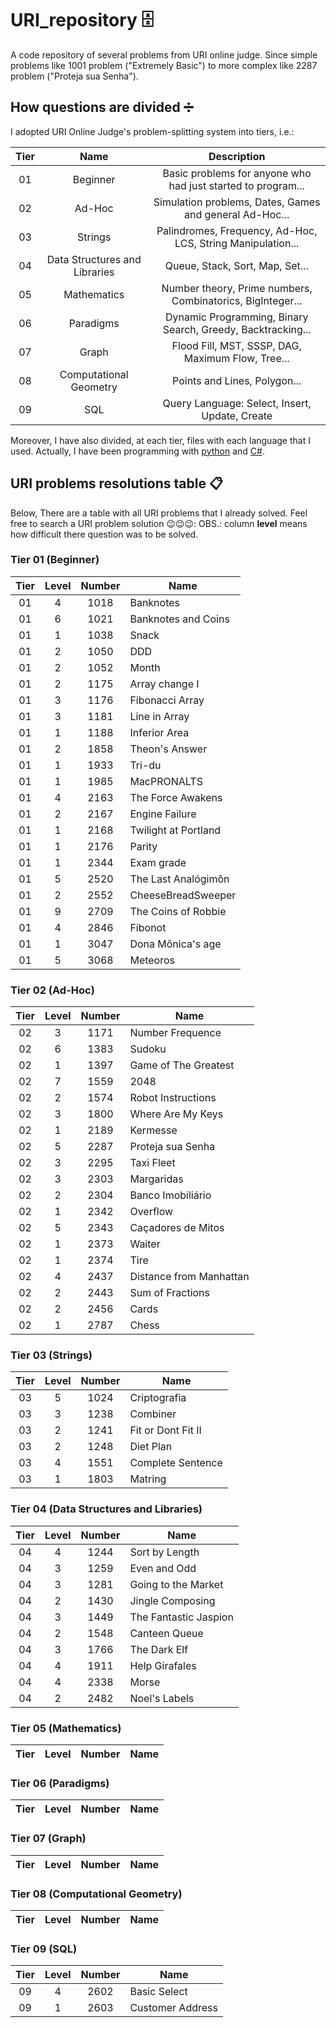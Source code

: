 # URI_repository 🗄️
A code repository of several problems from URI online judge. Since simple problems like 1001 problem ("Extremely Basic") to more complex like 2287 problem ("Proteja sua Senha").

## How questions are divided ➗
I adopted URI Online Judge's problem-splitting system into tiers, i.e.:

| Tier |              Name             |                          Description                         |
|:----:|:-----------------------------:|:------------------------------------------------------------:|
|  01  |            Beginner           | Basic problems for anyone who had just started to program... |
|  02  |             Ad-Hoc            |    Simulation problems, Dates, Games and general Ad-Hoc...   |
|  03  |            Strings            |  Palindromes, Frequency, Ad-Hoc, LCS, String Manipulation... |
|  04  | Data Structures and Libraries |                Queue, Stack, Sort, Map, Set...               |
|  05  |          Mathematics          |  Number theory, Prime numbers, Combinatorics, BigInteger...  |
|  06  |           Paradigms           |  Dynamic Programming, Binary Search, Greedy, Backtracking... |
|  07  |             Graph             |       Flood Fill, MST, SSSP, DAG, Maximum Flow, Tree...      |
|  08  |     Computational Geometry    |                 Points and Lines, Polygon...                 |
|  09  |              SQL              |        Query Language: Select, Insert, Update, Create        |

Moreover, I have also divided, at each tier, files with each language that I used. Actually, I have been programming with [python](https://www.python.org/) and [C#](https://docs.microsoft.com/en-us/dotnet/csharp/).

## URI problems resolutions table 📋
Below, There are a table with all URI problems that I already solved. Feel free to search a URI problem solution 😉😉😉:
OBS.: column **level** means how difficult there question was to be solved.

### Tier 01 (Beginner)
| Tier | Level | Number | Name                |
|:----:|:-----:|:------:|---------------------|
|  01  |   4   |  1018  | Banknotes           |
|  01  |   6   |  1021  | Banknotes and Coins |
|  01  |   1   |  1038  | Snack               |
|  01  |   2   |  1050  | DDD                 |
|  01  |   2   |  1052  | Month               |
|  01  |   2   |  1175  | Array change I      |
|  01  |   3   |  1176  | Fibonacci Array     |
|  01  |   3   |  1181  | Line in Array       |
|  01  |   1   |  1188  | Inferior Area       |
|  01  |   2   |  1858  | Theon's Answer      |
|  01  |   1   |  1933  | Tri-du              |
|  01  |   1   |  1985  | MacPRONALTS         |
|  01  |   4   |  2163  | The Force Awakens   |
|  01  |   2   |  2167  | Engine Failure      |
|  01  |   1   |  2168  | Twilight at Portland|
|  01  |   1   |  2176  | Parity              |
|  01  |   1   |  2344  | Exam grade          |
|  01  |   5   |  2520  | The Last Analógimôn |
|  01  |   2   |  2552  | CheeseBreadSweeper  |
|  01  |   9   |  2709  | The Coins of Robbie |
|  01  |   4   |  2846  | Fibonot             |
|  01  |   1   |  3047  | Dona Mônica's age   |
|  01  |   5   |  3068  | Meteoros            |

### Tier 02 (Ad-Hoc)
| Tier | Level | Number | Name                    |
|:----:|:-----:|:------:|-------------------------|
|  02  |   3   | 1171   | Number Frequence        |
|  02  |   6   | 1383   | Sudoku                  |
|  02  |   1   | 1397   | Game of The Greatest    | 
|  02  |   7   | 1559   | 2048                    |
|  02  |   2   | 1574   | Robot Instructions      |
|  02  |   3   | 1800   | Where Are My Keys       |
|  02  |   1   | 2189   | Kermesse                |
|  02  |   5   | 2287   | Proteja sua Senha       |
|  02  |   3   | 2295   | Taxi Fleet              |
|  02  |   3   | 2303   | Margaridas              |
|  02  |   2   | 2304   | Banco Imobiliário       |
|  02  |   1   | 2342   | Overflow                |
|  02  |   5   | 2343   | Caçadores de Mitos      |
|  02  |   1   | 2373   | Waiter                  |
|  02  |   1   | 2374   | Tire                    |
|  02  |   4   | 2437   | Distance from Manhattan |
|  02  |   2   | 2443   | Sum of Fractions        |
|  02  |   2   | 2456   | Cards                   |
|  02  |   1   | 2787   | Chess                   |

### Tier 03 (Strings)
| Tier | Level | Number | Name                 |
|:----:|:-----:|:------:|----------------------|
|  03  |   5   | 1024   | Criptografia         |
|  03  |   3   | 1238   | Combiner             |
|  03  |   2   | 1241   | Fit or Dont Fit II   |
|  03  |   2   | 1248   | Diet Plan            |
|  03  |   4   | 1551   | Complete Sentence    |
|  03  |   1   | 1803   | Matring              |

### Tier 04 (Data Structures and Libraries)
| Tier | Level | Number | Name                  |
|:----:|:-----:|:------:|-----------------------|
|  04  |   4   |  1244  | Sort by Length        |
|  04  |   3   |  1259  | Even and Odd          |
|  04  |   3   |  1281  | Going to the Market   |
|  04  |   2   |  1430  | Jingle Composing      |
|  04  |   3   |  1449  | The Fantastic Jaspion |
|  04  |   2   |  1548  | Canteen Queue         |
|  04  |   3   |  1766  | The Dark Elf          |
|  04  |   4   |  1911  | Help Girafales        |
|  04  |   4   |  2338  | Morse                 |
|  04  |   2   |  2482  | Noel's Labels         |


### Tier 05 (Mathematics)
| Tier | Level | Number | Name |
|:----:|:-----:|:------:|------|

### Tier 06 (Paradigms)
| Tier | Level | Number | Name |
|:----:|:-----:|:------:|------|

### Tier 07 (Graph)
| Tier | Level | Number | Name |
|:----:|:-----:|:------:|------|

### Tier 08 (Computational Geometry)
| Tier | Level | Number | Name |
|:----:|:-----:|:------:|------|

### Tier 09 (SQL)
| Tier | Level | Number | Name             |
|:----:|:-----:|:------:|------------------|
|  09  |   4   |  2602  | Basic Select     |
|  09  |   1   |  2603  | Customer Address |
